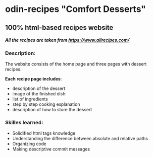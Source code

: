 # odin-recipes "Comfort Desserts"
## 100% html-based recipes website 
##### All the recipes are taken from https://www.allrecipes.com/
### Description:
The website consists of the home page and three pages with dessert recipes.

**Each recipe page includes**:
- description of the dessert
- image of the finished dish
- list of ingredients
- step by step cooking explanation
- description of how to store the dessert
### Skilles learned:
- Solidified html tags knowledge
- Understanding the difference between absolute and relative paths
- Organizing code
- Making descriptive commit messages
